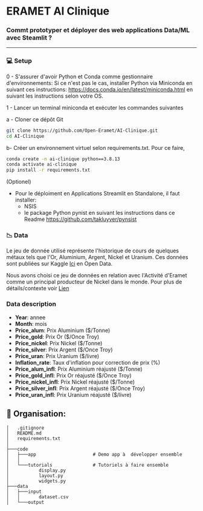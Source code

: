 # ERAMET AI Clinique

### Commt prototyper et déployer des web applications Data/ML avec Steamlit ?

--------

### 💻 Setup

0 - S'assurer d'avoir Python et Conda comme gestionnaire d'environnements:
Si ce n'est pas le cas, installer Python via Miniconda en suivant ces instructions: https://docs.conda.io/en/latest/miniconda.html en suivant les instructions selon votre OS.

1 - Lancer un terminal miniconda et exécuter les commandes suivantes

a - Cloner ce dépôt Git

```bash
git clone https://github.com/Open-Eramet/AI-Clinique.git
cd AI-Clinique
```

b- Créer un environnement virtuel selon requirements.txt. Pour ce faire, 

```bash
conda create -n ai-clinique python==3.8.13
conda activate ai-clinique
pip install -r requirements.txt
```

(Optionel)
- Pour le déploiment en Applications Streamlit en Standalone, il faut installer:
    - NSIS
    - le package Python pynist en suivant les instructions dans ce Readme https://github.com/takluyver/pynsist

### 📉 Data
Le jeu de donnée utilisé représente l'historique de cours de quelques métaux tels que l'Or, Aluminium, Argent, Nickel et Uranium. Ces données sont publiées sur Kaggle [Ici](https://www.kaggle.com/datasets/timmofeyy/-metals-price-changes-within-last-30-years) en Open Data.

Nous avons choisi ce jeu de données en relation avec l'Activité d'Eramet comme un principal producteur  de Nickel dans le monde. Pour plus de détails/contexte voir [Lien](https://www.eramet.com/fr/activites/produits/nickel)


### Data description

- __Year__: annee
- __Month__: mois
- __Price_alum__: Prix Aluminium ($/Tonne)
- __Price_gold__: Prix Or ($/Once Troy)
- __Price_nickel__: Prix Nickel ($/Tonne)
- __Price_silver__: Prix Argent ($/Once Troy)
- __Price_uran__: Prix Uranium ($/livre)
- __Inflation_rate__: Taux d'inflation pour correction de prix (%)
- __Price_alum_infl__: Prix Aluminium réajusté ($/Tonne)
- __Price_gold_infl__: Prix Or réajusté ($/Once Troy)
- __Price_nickel_infl__: Prix Nickel  réajusté ($/Tonne)
- __Price_silver_infl__: Prix Argent réajusté ($/Once Troy)
- __Price_uran_infl__: Prix Uranium réajusté ($/livre)

## 📁 Organisation:
```
│   .gitignore
│   README.md
│   requirements.txt
│
├───code
│   ├───app                     # Demo app à  développer ensemble
│   │
│   └───tutorials               # Tutoriels à faire ensemble
│           display.py
│           layout.py
│           widgets.py
├───data
│   ├───input
│   │       dataset.csv
│   └───output
```
